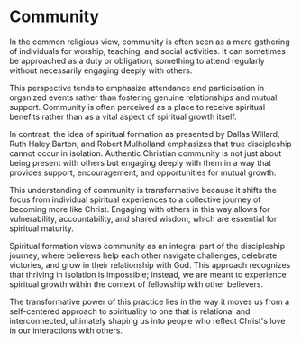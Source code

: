# Community

In the common religious view, community is often seen as a mere gathering of individuals for worship, teaching, and
social activities. It can sometimes be approached as a duty or obligation, something to attend regularly without
necessarily engaging deeply with others.

This perspective tends to emphasize attendance and participation in organized
events rather than fostering genuine relationships and mutual support. Community is often perceived as a place to
receive spiritual benefits rather than as a vital aspect of spiritual growth itself.

In contrast, the idea of spiritual formation as presented by Dallas Willard, Ruth Haley Barton, and Robert Mulholland
emphasizes that true discipleship cannot occur in isolation. Authentic Christian community is not just about being
present with others but engaging deeply with them in a way that provides support, encouragement, and opportunities for
mutual growth. 

This understanding of community is transformative because it shifts the focus from individual spiritual
experiences to a collective journey of becoming more like Christ. Engaging with others in this way allows for
vulnerability, accountability, and shared wisdom, which are essential for spiritual maturity.

Spiritual formation views community as an integral part of the discipleship journey, where believers help each other
navigate challenges, celebrate victories, and grow in their relationship with God. This approach recognizes that
thriving in isolation is impossible; instead, we are meant to experience spiritual growth within the context of
fellowship with other believers. 

The transformative power of this practice lies in the way it moves us from a
self-centered approach to spirituality to one that is relational and interconnected, ultimately shaping us into people
who reflect Christ's love in our interactions with others.